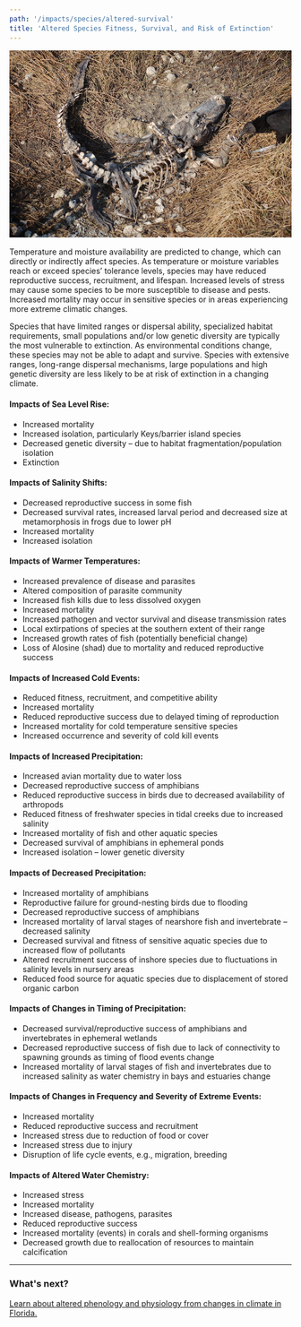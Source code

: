 ```yaml
---
path: '/impacts/species/altered-survival'
title: 'Altered Species Fitness, Survival, and Risk of Extinction'
---
```


<content-header icon="rodents" title="Altered Species Fitness, Survival, and Risk of Extinction"></content-header>

<!-- https://www.flickr.com/photos/evergladesnps/9101523443/ -->

![Alligator remains](9101523443_8a3b59506e_k.jpg 'Photo: NPS.')

Temperature and moisture availability are predicted to change, which can directly or indirectly affect species. As temperature or moisture variables reach or exceed species’ tolerance levels, species may have reduced reproductive success, recruitment, and lifespan. Increased levels of stress may cause some species to be more susceptible to disease and pests. Increased mortality may occur in sensitive species or in areas experiencing more extreme climatic changes.

Species that have limited ranges or dispersal ability, specialized habitat requirements, small populations and/or low genetic diversity are typically the most vulnerable to extinction. As environmental conditions change, these species may not be able to adapt and survive. Species with extensive ranges, long-range dispersal mechanisms, large populations and high genetic diversity are less likely to be at risk of extinction in a changing climate.

#### Impacts of Sea Level Rise:

- Increased mortality
- Increased isolation, particularly Keys/barrier island species
- Decreased genetic diversity – due to habitat fragmentation/population isolation
- Extinction

#### Impacts of Salinity Shifts:

- Decreased reproductive success in some fish
- Decreased survival rates, increased larval period and decreased size at metamorphosis in frogs due to lower pH
- Increased mortality
- Increased isolation

#### Impacts of Warmer Temperatures:

- Increased prevalence of disease and parasites
- Altered composition of parasite community
- Increased fish kills due to less dissolved oxygen
- Increased mortality
- Increased pathogen and vector survival and disease transmission rates
- Local extirpations of species at the southern extent of their range
- Increased growth rates of fish (potentially beneficial change)
- Loss of Alosine (shad) due to mortality and reduced reproductive success

#### Impacts of Increased Cold Events:

- Reduced fitness, recruitment, and competitive ability
- Increased mortality
- Reduced reproductive success due to delayed timing of reproduction
- Increased mortality for cold temperature sensitive species
- Increased occurrence and severity of cold kill events

#### Impacts of Increased Precipitation:

- Increased avian mortality due to water loss
- Decreased reproductive success of amphibians
- Reduced reproductive success in birds due to decreased availability of arthropods
- Reduced fitness of freshwater species in tidal creeks due to increased salinity
- Increased mortality of fish and other aquatic species
- Decreased survival of amphibians in ephemeral ponds
- Increased isolation – lower genetic diversity

#### Impacts of Decreased Precipitation:

- Increased mortality of amphibians
- Reproductive failure for ground-nesting birds due to flooding
- Decreased reproductive success of amphibians
- Increased mortality of larval stages of nearshore fish and invertebrate – decreased salinity
- Decreased survival and fitness of sensitive aquatic species due to increased flow of pollutants
- Altered recruitment success of inshore species due to fluctuations in salinity levels in nursery areas
- Reduced food source for aquatic species due to displacement of stored organic carbon

#### Impacts of Changes in Timing of Precipitation:

- Decreased survival/reproductive success of amphibians and invertebrates in ephemeral wetlands
- Decreased reproductive success of fish due to lack of connectivity to spawning grounds as timing of flood events change
- Increased mortality of larval stages of fish and invertebrates due to increased salinity as water chemistry in bays and estuaries change

#### Impacts of Changes in Frequency and Severity of Extreme Events:

- Increased mortality
- Reduced reproductive success and recruitment
- Increased stress due to reduction of food or cover
- Increased stress due to injury
- Disruption of life cycle events, e.g., migration, breeding

#### Impacts of Altered Water Chemistry:

- Increased stress
- Increased mortality
- Increased disease, pathogens, parasites
- Reduced reproductive success
- Increased mortality (events) in corals and shell-forming organisms
- Decreased growth due to reallocation of resources to maintain calcification

<hr class="divider" />

### What's next?

[Learn about altered phenology and physiology from changes in climate in Florida.](/impacts/species/altered-phenology)

